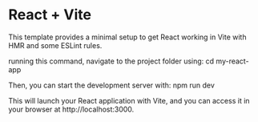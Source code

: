 # React + Vite

This template provides a minimal setup to get React working in Vite with HMR and some ESLint rules.

running this command, navigate to the project folder using:
cd my-react-app

Then, you can start the development server with:
npm run dev

This will launch your React application with Vite, and you can access it in your browser at http://localhost:3000.
